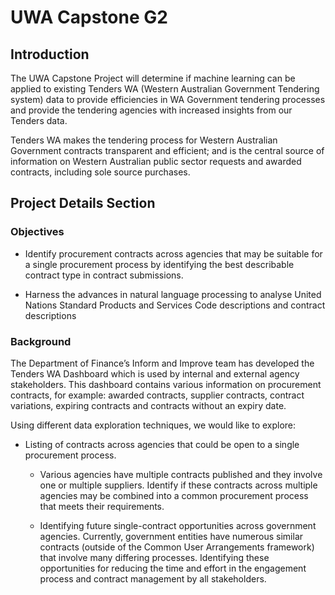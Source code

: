 # UWA Capstone G2

## Introduction

The UWA Capstone Project will determine if machine learning can be applied to existing Tenders WA (Western Australian Government Tendering system) data to provide efficiencies in WA Government tendering processes and provide the tendering agencies with increased insights from our Tenders data.  

Tenders WA makes the tendering process for Western Australian Government contracts transparent and efficient; and is the central source of information on Western Australian public sector requests and awarded contracts, including sole source purchases.

## Project Details Section

### Objectives

* Identify procurement contracts across agencies that may be suitable for a single procurement process by identifying the best describable contract type in contract submissions.  

* Harness the advances in natural language processing to analyse United Nations Standard Products and Services Code descriptions and contract descriptions  

### Background

The Department of Finance’s Inform and Improve team has developed the Tenders WA Dashboard which is used by internal and external agency stakeholders. This dashboard contains various information on procurement contracts, for example: awarded contracts, supplier contracts, contract variations, expiring contracts and contracts without an expiry date.  

Using different data exploration techniques, we would like to explore:  

* Listing of contracts across agencies that could be open to a single procurement process.  

  * Various agencies have multiple contracts published and they involve one or multiple suppliers. Identify if these contracts across multiple agencies may be combined into a common procurement process that meets their requirements.  
  
  * Identifying future single-contract opportunities across government agencies. Currently, government entities have numerous similar contracts (outside of the Common User Arrangements framework) that involve many differing processes. Identifying these opportunities for reducing the time and effort in the engagement process and contract management by all stakeholders.
